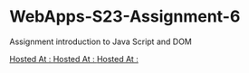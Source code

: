 
# WebApps-S23-Assignment-6
Assignment introduction to Java Script and DOM

[Hosted At : ](https://44-563-web-apps-s23.github.io/44563-webapps-s23-assignment6-AshokkumarGanji/painter.html)
[Hosted At : ](https://44-563-web-apps-s23.github.io/44563-webapps-s23-assignment6-AshokkumarGanji/conversions.html)
[Hosted At : ](https://44-563-web-apps-s23.github.io/44563-webapps-s23-assignment6-AshokkumarGanji/candy.html)